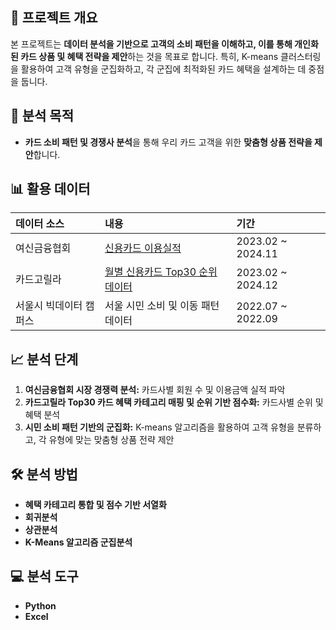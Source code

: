 

## 👀 프로젝트 개요

본 프로젝트는 **데이터 분석을 기반으로 고객의 소비 패턴을 이해하고, 이를 통해 개인화된 카드 상품 및 혜택 전략을 제안**하는 것을 목표로 합니다. 특히, K-means 클러스터링을 활용하여 고객 유형을 군집화하고, 각 군집에 최적화된 카드 혜택을 설계하는 데 중점을 둡니다.

## 💭 분석 목적

* **카드 소비 패턴 및 경쟁사 분석**을 통해 우리 카드 고객을 위한 **맞춤형 상품 전략을 제안**합니다.

## 📊 활용 데이터

| 데이터 소스                | 내용                                          | 기간                |
| :------------------------- | :-------------------------------------------- | :------------------ |
| 여신금융협회               | [신용카드 이용실적](https://www.crefia.or.kr/portal/infocenter/statistics/creditcardMonthResultUpdateView.xx)                               | 2023.02 ~ 2024.11   |
| 카드고릴라                 | [월별 신용카드 Top30 순위 데이터](https://www.card-gorilla.com/chart/top100)         | 2023.02 ~ 2024.12   |
| 서울시 빅데이터 캠퍼스     | 서울 시민 소비 및 이동 패턴 데이터            | 2022.07 ~ 2022.09   |

## 📈 분석 단계

1.  **여신금융협회 시장 경쟁력 분석:** 카드사별 회원 수 및 이용금액 실적 파악
2.  **카드고릴라 Top30 카드 혜택 카테고리 매핑 및 순위 기반 점수화:** 카드사별 순위 및 혜택 분석
3.  **시민 소비 패턴 기반의 군집화:** K-means 알고리즘을 활용하여 고객 유형을 분류하고, 각 유형에 맞는 맞춤형 상품 전략 제안

## 🛠️ 분석 방법

* **혜택 카테고리 통합 및 점수 기반 서열화**
* **회귀분석**
* **상관분석**
* **K-Means 알고리즘 군집분석**

## 💻 분석 도구

* **Python**
* **Excel**
